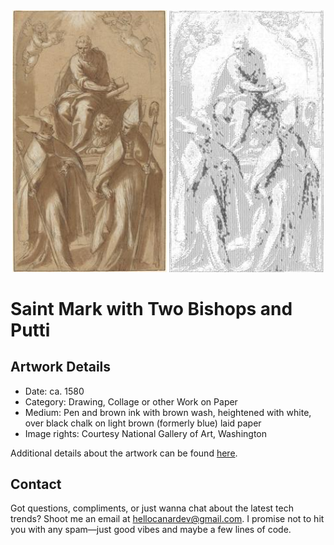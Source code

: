 <html>

<div align="center">
    <img width="49%" src="artwork.jpg" alt="artwork"/>
    <img width="49%" src="ascii_artwork.jpg" alt="artwork ASCII"/>
</div>

# Saint Mark with Two Bishops and Putti

## Artwork Details

- Date: ca. 1580
- Category: Drawing, Collage or other Work on Paper
- Medium: Pen and brown ink with brown wash, heightened with white, over black chalk on light brown (formerly blue) laid paper
- Image rights: Courtesy National Gallery of Art, Washington

Additional details about the artwork can be found [here](https://www.artsy.net/artwork/jacopo-palma-il-giovane-saint-mark-with-two-bishops-and-putti).

## Contact

Got questions, compliments, or just wanna chat about the latest tech trends? Shoot me an email
at [hellocanardev@gmail.com](mailto:hellocanardev@gmail.com). I promise not to hit you with any spam—just good vibes and
maybe a few lines of code.

</html>
